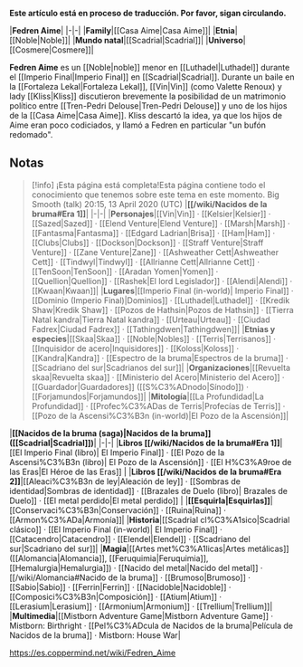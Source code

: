 **Este artículo está en proceso de traducción. Por favor, sigan circulando.**


|**Fedren Aime**|
|-|-|
|**Family**|[[Casa Aime\|Casa Aime]]|
|**Etnia**|[[Noble\|Noble]]|
|**Mundo natal**|[[Scadrial\|Scadrial]]|
|**Universo**|[[Cosmere\|Cosmere]]|

**Fedren Aime** es un [[Noble\|noble]] menor en [[Luthadel\|Luthadel]] durante el [[Imperio Final\|Imperio Final]] en [[Scadrial\|Scadrial]].
Durante un baile en la [[Fortaleza Lekal\|Fortaleza Lekal]], [[Vin\|Vin]] (como Valette Renoux) y lady [[Kliss\|Kliss]] discutieron brevemente la posibilidad de un matrimonio político entre [[Tren-Pedri Delouse\|Tren-Pedri Delouse]] y uno de los hijos de la [[Casa Aime\|Casa Aime]]. Kliss descartó la idea, ya que los hijos de Aime eran poco codiciados, y llamó a Fedren en particular "un bufón redomado".

## Notas

> [!info] ¡Esta página está completa!Esta página contiene todo el conocimiento que tenemos sobre este tema en este momento.
Big Smooth (talk) 20:15, 13 April 2020 (UTC)
|**[[/wiki/Nacidos de la bruma#Era 1]]**|
|-|-|
|**Personajes**|[[Vin\|Vin]] · [[Kelsier\|Kelsier]] · [[Sazed\|Sazed]] · [[Elend Venture\|Elend Venture]] · [[Marsh\|Marsh]] · [[Fantasma\|Fantasma]] · [[Edgard Ladrian\|Brisa]] · [[Ham\|Ham]] · [[Clubs\|Clubs]] · [[Dockson\|Dockson]] · [[Straff Venture\|Straff Venture]] · [[Zane Venture\|Zane]] · [[Ashweather Cett\|Ashweather Cett]] · [[Tindwyl\|Tindwyl]] · [[Allrianne Cett\|Allrianne Cett]] · [[TenSoon\|TenSoon]] · [[Aradan Yomen\|Yomen]] · [[Quellion\|Quellion]] · [[Rashek\|El lord Legislador]] · [[Alendi\|Alendi]] · [[Kwaan\|Kwaan]]|
|**Lugares**|[[Imperio Final (in-world)\| Imperio Final]] · [[Dominio (Imperio Final)\|Dominios]] · [[Luthadel\|Luthadel]] · [[Kredik Shaw\|Kredik Shaw]] · [[Pozos de Hathsin\|Pozos de Hathsin]] · [[Tierra Natal kandra\|Tierra Natal kandra]] · [[Urteau\|Urteau]] · [[Ciudad Fadrex\|Ciudad Fadrex]] · [[Tathingdwen\|Tathingdwen]]|
|**Etnias y especies**|[[Skaa\|Skaa]] · [[Noble\|Nobles]] · [[Terris\|Terrisanos]] · [[Inquisidor de acero\|Inquisidores]] · [[Koloss\|Koloss]] · [[Kandra\|Kandra]] · [[Espectro de la bruma\|Espectros de la bruma]] · [[Scadriano del sur\|Scadrianos del sur]]|
|**Organizaciones**|[[Revuelta skaa\|Revuelta skaa]] · [[Ministerio del Acero\|Ministerio del Acero]] · [[Guardador\|Guardadores]] ([[S%C3%ADnodo\|Sínodo]]) · [[Forjamundos\|Forjamundos]]|
|**Mitología**|[[La Profundidad\|La Profundidad]] · [[Profec%C3%ADas de Terris\|Profecías de Terris]] · [[Pozo de la Ascensi%C3%B3n (in-world)\|El Pozo de la Ascensión]]|

|**[[Nacidos de la bruma (saga)\|Nacidos de la bruma]] ([[Scadrial\|Scadrial]])**|
|-|-|
|**Libros [[/wiki/Nacidos de la bruma#Era 1]]**|[[El Imperio Final (libro)\| El Imperio Final]] · [[El Pozo de la Ascensi%C3%B3n (libro)\| El Pozo de la Ascensión]] · [[El H%C3%A9roe de las Eras\|El Héroe de las Eras]] |
|**Libros [[/wiki/Nacidos de la bruma#Era 2]]**|[[Aleaci%C3%B3n de ley\|Aleación de ley]] · [[Sombras de identidad\|Sombras de identidad]] · [[Brazales de Duelo (libro)\| Brazales de Duelo]] · [[El metal perdido\|El metal perdido]]  |
|**[[Esquirla\|Esquirlas]]**|[[Conservaci%C3%B3n\|Conservación]] · [[Ruina\|Ruina]] · [[Armon%C3%ADa\|Armonía]]|
|**Historia**|[[Scadrial cl%C3%A1sico\|Scadrial clásico]] · [[El Imperio Final (in-world)\| El Imperio Final]] · [[Catacendro\|Catacendro]] · [[Elendel\|Elendel]] · [[Scadriano del sur\|Scadriano del sur]]|
|**Magia**|[[Artes met%C3%A1licas\|Artes metálicas]] ([[Alomancia\|Alomancia]], [[Feruquimia\|Feruquimia]], [[Hemalurgia\|Hemalurgia]]) · [[Nacido del metal\|Nacido del metal]] · [[/wiki/Alomancia#Nacido de la bruma]] · [[Brumoso\|Brumoso]] · [[Sabio\|Sabio]] · [[Ferrin\|Ferrin]] · [[Nacidoble\|Nacidoble]] · [[Composici%C3%B3n\|Composición]] · [[Atium\|Atium]] · [[Lerasium\|Lerasium]] · [[Armonium\|Armonium]] · [[Trellium\|Trellium]]|
|**Multimedia**|[[Mistborn Adventure Game\|Mistborn Adventure Game‎‎]] · Mistborn: Birthright · [[Pel%C3%ADcula de Nacidos de la bruma\|Película de Nacidos de la bruma]] · Mistborn: House War|



https://es.coppermind.net/wiki/Fedren_Aime